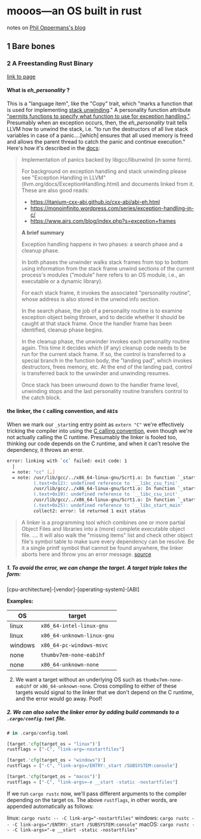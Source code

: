 # mooos&#x2014;an OS built in rust

notes on [Phil Oppermans's blog](https://os.phil-opp.com)

## 1 Bare bones

### 2 A Freestanding Rust Binary

[link to page](https://os.phil-opp.com/freestanding-rust-binary/)

#### What is *eh_personality* ?

This is a "language item", like the "Copy" trait, which "marks a function that is used for implementing [stack unwinding](https://www.bogotobogo.com/cplusplus/stackunwinding.php)."
A personality function attribute ["permits functions to specify what function to use for exception handling."](https://llvm.org/docs/LangRef.html#id1760).
Presumably when an exception occurs, then, the *eh_personality* trait tells LLVM how to unwind the stack, i.e. "to run the destructors of all live stack variables in case of a panic....\[which] ensures that all used memory is freed and allows the parent thread to catch the panic and continue execution." 
Here's how it's described in the [docs](https://github.com/rust-lang/rust/blob/master/library/std/src/sys/personality/gcc.rs):

> Implementation of panics backed by libgcc/libunwind (in some form).
> 
> For background on exception handling and stack unwinding please see
> "Exception Handling in LLVM" (llvm.org/docs/ExceptionHandling.html) and
> documents linked from it.
> These are also good reads:
>  * <https://itanium-cxx-abi.github.io/cxx-abi/abi-eh.html>
>  * <https://monoinfinito.wordpress.com/series/exception-handling-in-c/>
>  * <https://www.airs.com/blog/index.php?s=exception+frames>
> 
> __A brief summary__
> 
> Exception handling happens in two phases: a search phase and a cleanup
> phase.
> 
> In both phases the unwinder walks stack frames from top to bottom using
> information from the stack frame unwind sections of the current process's
> modules ("module" here refers to an OS module, i.e., an executable or a
> dynamic library).
> 
> For each stack frame, it invokes the associated "personality routine", whose
> address is also stored in the unwind info section.
> 
> In the search phase, the job of a personality routine is to examine
> exception object being thrown, and to decide whether it should be caught at
> that stack frame. Once the handler frame has been identified, cleanup phase
> begins.
> 
> In the cleanup phase, the unwinder invokes each personality routine again.
> This time it decides which (if any) cleanup code needs to be run for
> the current stack frame. If so, the control is transferred to a special
> branch in the function body, the "landing pad", which invokes destructors,
> frees memory, etc. At the end of the landing pad, control is transferred
> back to the unwinder and unwinding resumes.
> 
> Once stack has been unwound down to the handler frame level, unwinding stops
> and the last personality routine transfers control to the catch block.

#### the linker, the `C` calling convention, and `ABI`s

When we mark our `_start`ing entry point as `extern "C"` we're effectively tricking the compiler into using the [C calling convention](https://en.wikipedia.org/wiki/Calling_convention), even though we're not actually calling the C runtime.
Presumably the linker is fooled too, thinking our code depends on the C runtime, and when it can't resolve the dependency, it throws an error.

```bash
error: linking with `cc` failed: exit code: 1
  |
  = note: "cc" […]
  = note: /usr/lib/gcc/../x86_64-linux-gnu/Scrt1.o: In function `_start':
          (.text+0x12): undefined reference to `__libc_csu_fini'
          /usr/lib/gcc/../x86_64-linux-gnu/Scrt1.o: In function `_start':
          (.text+0x19): undefined reference to `__libc_csu_init'
          /usr/lib/gcc/../x86_64-linux-gnu/Scrt1.o: In function `_start':
          (.text+0x25): undefined reference to `__libc_start_main'
          collect2: error: ld returned 1 exit status
```

> A linker is a programming tool which combines one or more partial Object Files and libraries into a (more) complete executable object file. .... It will also walk the "missing items" list and check other object file's symbol table to make sure every dependency can be resolve. Be it a single printf symbol that cannot be found anywhere, the linker aborts here and throw you an error message. 
[source](https://wiki.osdev.org/Linkers)


##### 1. To avoid the error, we can change the target. A target triple takes the form:

\[cpu-architecture]-\[vendor]-\[operating-system]-\[ABI]

__Examples:__

OS      | target
---     | ---
linux   | `x86_64-intel-linux-gnu`
linux   | `x86_64-unknown-linux-gnu`
windows | `x86_64-pc-windows-msvc`
none    | `thumbv7em-none-eabihf`
none    | `x86_64-unknown-none`


2. We want a target without an underlying OS such as `thumbv7em-none-eabihf` or `x86_64-unknown-none`. Cross compiling to either of these targets would signal to the linker that we don't depend on the C runtime, and the error would go away. Poof!

##### 2. We can also solve the linker error by adding build commands to a `.cargo/config.toml` file.

```rust
# in .cargo/config.toml

[target.'cfg(target_os = "linux")']
rustflags = ["-C", "link-arg=-nostartfiles"]

[target.'cfg(target_os = "windows")']
rustflags = ["-C", "link-args=/ENTRY:_start /SUBSYSTEM:console"]

[target.'cfg(target_os = "macos")']
rustflags = ["-C", "link-args=-e __start -static -nostartfiles"]
```

If we run `cargo rustc` now, we'll pass different arguments to the compiler depending on the target os. The above `rustflags`, in other words, are appended automatically as follows:

linux: `cargo rustc -- -C link-arg="-nostartfiles"`
windows: `cargo rustc -- -C link-args="/ENTRY:_start /SUBSYSTEM:console"`
macOS: `cargo rustc -- -C link-args="-e __start -static -nostartfiles"`
















